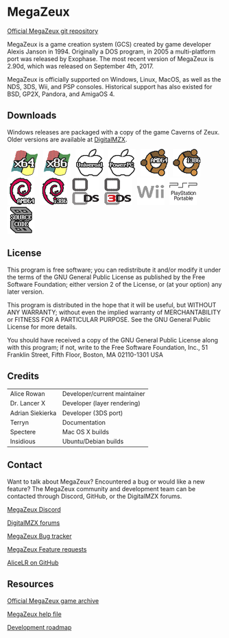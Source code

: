 # MegaZeux
[Official MegaZeux git repository](https://github.com/AliceLR/megazeux)

MegaZeux is a game creation system (GCS) created by game developer Alexis Janson in 1994.
Originally a DOS program, in 2005 a multi-platform port was released by Exophase. The most
recent version of MegaZeux is 2.90d, which was released on September 4th, 2017.

MegaZeux is officially supported on Windows, Linux, MacOS, as well as the NDS, 3DS, Wii,
and PSP consoles. Historical support has also existed for BSD, GP2X, Pandora, and AmigaOS 4.

## Downloads

Windows releases are packaged with a copy of the game Caverns of Zeux.
Older versions are available at [DigitalMZX](http://vault.digitalmzx.net/).

<!-- Download URLs. -->
[megazeux-w64]: http://vault.digitalmzx.net/download.php?latest=windows64
[megazeux-w32]: http://vault.digitalmzx.net/download.php?latest=windows32
[megazeux-osx]: http://vault.digitalmzx.net/download.php?latest=osx
[megazeux-ppc]: http://vault.digitalmzx.net/download.php?latest=osxppc
[megazeux-u64]: http://vault.digitalmzx.net/download.php?latest=ubuntu64
[megazeux-u32]: http://vault.digitalmzx.net/download.php?latest=ubuntu32
[megazeux-d64]: http://vault.digitalmzx.net/download.php?latest=debian64
[megazeux-d32]: http://vault.digitalmzx.net/download.php?latest=debian32
[megazeux-nds]: http://vault.digitalmzx.net/download.php?latest=nds
[megazeux-3ds]: http://vault.digitalmzx.net/download.php?latest=3ds
[megazeux-wii]: http://vault.digitalmzx.net/download.php?latest=wii
[megazeux-psp]: http://vault.digitalmzx.net/download.php?latest=psp
[megazeux-src]: http://vault.digitalmzx.net/download.php?latest=src

<!-- Images for download links. -->
[arch-w64]: contrib/archicons/windows64.png "Windows x64"
[arch-w32]: contrib/archicons/windows32.png "Windows x86"
[arch-osx]: contrib/archicons/osx.png       "MacOS"
[arch-ppc]: contrib/archicons/osxppc.png    "Mac OS X (PowerPC)"
[arch-u64]: contrib/archicons/ubuntu64.png  "Ubuntu AMD64"
[arch-u32]: contrib/archicons/ubuntu32.png  "Ubuntu i386"
[arch-d64]: contrib/archicons/debian64.png  "Debian AMD64"
[arch-d32]: contrib/archicons/debian32.png  "Debian i386"
[arch-nds]: contrib/archicons/nds.png       "Nintendo DS"
[arch-3ds]: contrib/archicons/3ds.png       "Nintendo 3DS"
[arch-wii]: contrib/archicons/wii.png       "Nintendo Wii"
[arch-psp]: contrib/archicons/psp.png       "PlayStation Portable"
[arch-src]: contrib/archicons/src.png       "Source code"

<!-- Displays the download links as images. -->
&nbsp; [![Windows x64         ][arch-w64]][megazeux-w64]
&nbsp; [![Windows x86         ][arch-w32]][megazeux-w32]
&nbsp; [![Mac OS X            ][arch-osx]][megazeux-osx]
&nbsp; [![Mac OS X (PowerPC)  ][arch-ppc]][megazeux-ppc]
&nbsp; [![Ubuntu AMD64        ][arch-u64]][megazeux-u64]
&nbsp; [![Ubuntu i386         ][arch-u32]][megazeux-u32]
&nbsp; [![Debian AMD64        ][arch-d64]][megazeux-d64]
&nbsp; [![Debian i386         ][arch-d32]][megazeux-d32]
&nbsp; [![Nintendo DS         ][arch-nds]][megazeux-nds]
&nbsp; [![Nintendo 3DS        ][arch-3ds]][megazeux-3ds]
&nbsp; [![Nintendo Wii        ][arch-wii]][megazeux-wii]
&nbsp; [![PlayStation Portable][arch-psp]][megazeux-psp]
&nbsp; [![Source code         ][arch-src]][megazeux-src]

## License

This program is free software; you can redistribute it and/or
modify it under the terms of the GNU General Public License as
published by the Free Software Foundation; either version 2 of
the License, or (at your option) any later version.

This program is distributed in the hope that it will be useful,
but WITHOUT ANY WARRANTY; without even the implied warranty of
MERCHANTABILITY or FITNESS FOR A PARTICULAR PURPOSE.  See the GNU
General Public License for more details.

You should have received a copy of the GNU General Public License
along with this program; if not, write to the Free Software
Foundation, Inc., 51 Franklin Street, Fifth Floor, Boston, MA 02110-1301 USA

## Credits

|     |     |
| --- | --- |
| Alice Rowan      | Developer/current maintainer     |
| Dr. Lancer X     | Developer (layer rendering)      |
| Adrian Siekierka | Developer (3DS port)             |
| Terryn           | Documentation                    |
| Spectere         | Mac OS X builds                  |
| Insidious        | Ubuntu/Debian builds             |

## Contact

Want to talk about MegaZeux? Encountered a bug or would like a new feature?
The MegaZeux community and development team can be contacted through Discord,
GitHub, or the DigitalMZX forums.

[MegaZeux Discord](https://discord.gg/XJCvb4P)

[DigitalMZX forums](http://digitalmzx.net/forums/)

[MegaZeux Bug tracker](http://www.digitalmzx.net/forums/index.php?app=tracker&showproject=4)

[MegaZeux Feature requests](http://www.digitalmzx.net/forums/index.php?app=tracker&showproject=9)

[AliceLR on GitHub](https://github.com/AliceLR)

## Resources

[Official MegaZeux game archive](http://vault.digitalmzx.net/)

[MegaZeux help file](http://vault.digitalmzx.net/help.php)

[Development roadmap](http://www.digitalmzx.net/forums/index.php?showtopic=15226)

